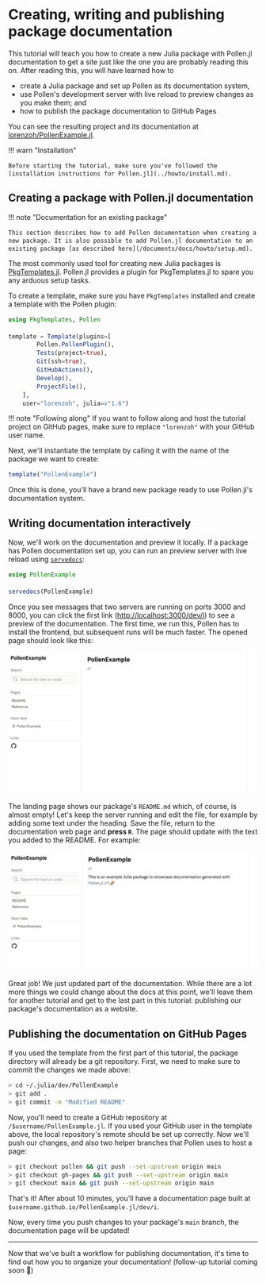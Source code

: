 # Creating, writing and publishing package documentation

This tutorial will teach you how to create a new Julia package with Pollen.jl documentation to get a site just like the one you are probably reading this on. After reading this, you will have learned how to

- create a Julia package and set up Pollen as its documentation system,
- use Pollen's development server with live reload to preview changes as you make them; and
- how to publish the package documentation to GitHub Pages

You can see the resulting project and its documentation at [lorenzoh/PollenExample.jl](https://github.com/lorenzoh/PollenExample.jl).

!!! warn "Installation"

    Before starting the tutorial, make sure you've followed the [installation instructions for Pollen.jl](../howto/install.md).


## Creating a package with Pollen.jl documentation

!!! note "Documentation for an existing package"

    This section describes how to add Pollen documentation when creating a new package. It is also possible to add Pollen.jl documentation to an existing package [as described here](/documents/docs/howto/setup.md).

The most commonly used tool for creating new Julia packages is [PkgTemplates.jl](https://github.com/invenia/PkgTemplates.jl). Pollen.jl provides a plugin for PkgTemplates.jl to spare you any arduous setup tasks.

To create a template, make sure you have `PkgTemplates` installed and create a template with the Pollen plugin:
```julia
using PkgTemplates, Pollen

template = Template(plugins=[
        Pollen.PollenPlugin(),
        Tests(project=true),
        Git(ssh=true),
        GitHubActions(),
        Develop(),
        ProjectFile(),
    ],
    user="lorenzoh", julia=v"1.6")
```

!!! note "Following along"
    If you want to follow along and host the tutorial project on GitHub pages, make sure to replace `"lorenzoh"` with your GitHub user name. 
    
Next, we'll instantiate the template by calling it with the name of the package we want to create:

```julia
template("PollenExample")
```

Once this is done, you'll have a brand new package ready to use Pollen.jl's documentation system.

## Writing documentation interactively

Now, we'll work on the documentation and preview it locally. If a package has Pollen documentation set up, you can run an preview server with live reload using [`servedocs`](#):

```julia
using PollenExample

servedocs(PollenExample)
```

Once you see messages that two servers are running on ports 3000 and 8000, you can click the first link ([http://localhost:3000/dev/i](http://localhost:3000/dev/i)) to see a preview of the documentation. The first time, we run this, Pollen has to install the frontend, but subsequent runs will be much faster. The opened page should look like this:

![](./setup_screenshot_empty.png)

The landing page shows our package's `README.md` which, of course, is almost empty! Let's keep the server running and edit the file, for example by adding some text under the heading. Save the file, return to the documentation web page and **press `R`**. The 
page should update with the text you added to the README. For example:

![](./setup_screenshot_text.png)

Great job! We just updated part of the documentation. While there are a lot more things we could change about the docs at this point, we'll leave them for another tutorial and get to the last part in this tutorial: publishing our package's documentation as a website.

## Publishing the documentation on GitHub Pages

If you used the template from the first part of this tutorial, the package directory will already be a git repository. First, we need to make sure to commit the changes we made above:

```sh
> cd ~/.julia/dev/PollenExample
> git add .
> git commit -m "Modified README"
```

Now, you'll need to create a GitHub repository at `/$username/PollenExample.jl`. If you used your GitHub user in the template above, the local repository's remote should be set up correctly. Now we'll push our changes, and also two helper branches that Pollen uses to host a page:

```sh
> git checkout pollen && git push --set-upstream origin main
> git checkout gh-pages && git push --set-upstream origin main
> git checkout main && git push --set-upstream origin main
```

That's it! After about 10 minutes, you'll have a documentation page built at `$username.github.io/PollenExample.jl/dev/i`.

Now, every time you push changes to your package's `main` branch, the documentation page will be updated!

---

Now that we've built a workflow for publishing documentation, it's time to find out how you to organize your documentation! (follow-up tutorial coming soon 👀)
